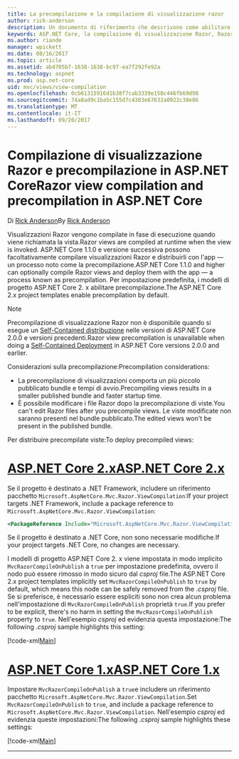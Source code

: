 ```yaml
---
title: La precompilazione e la compilazione di visualizzazione razor
author: rick-anderson
description: Un documento di riferimento che descrivono come abilitare la compilazione di visualizzazione MVC Razor e precompilazione nelle applicazioni ASP.NET Core.
keywords: ASP.NET Core, la compilazione di visualizzazione Razor, Razor pre-compilazione, la precompilazione Razor
ms.author: riande
manager: wpickett
ms.date: 08/16/2017
ms.topic: article
ms.assetid: ab4705b7-1638-1638-bc97-ea7f292fe92a
ms.technology: aspnet
ms.prod: asp.net-core
uid: mvc/views/view-compilation
ms.openlocfilehash: 0cb61315916d1b38f7cab3339e150c446fb69d98
ms.sourcegitcommit: 74a8ad9c1ba5c155d7c4303e67632a0922c38e86
ms.translationtype: MT
ms.contentlocale: it-IT
ms.lasthandoff: 09/20/2017
---
```

# <a name="razor-view-compilation-and-precompilation-in-aspnet-core"></a><span data-ttu-id="3a88e-104">Compilazione di visualizzazione Razor e precompilazione in ASP.NET Core</span><span class="sxs-lookup"><span data-stu-id="3a88e-104">Razor view compilation and precompilation in ASP.NET Core</span></span>

<span data-ttu-id="3a88e-105">Di [Rick Anderson](https://twitter.com/RickAndMSFT)</span><span class="sxs-lookup"><span data-stu-id="3a88e-105">By [Rick Anderson](https://twitter.com/RickAndMSFT)</span></span>

<span data-ttu-id="3a88e-106">Visualizzazioni Razor vengono compilate in fase di esecuzione quando viene richiamata la vista.</span><span class="sxs-lookup"><span data-stu-id="3a88e-106">Razor views are compiled at runtime when the view is invoked.</span></span> <span data-ttu-id="3a88e-107">ASP.NET Core 1.1.0 e versione successiva possono facoltativamente compilare visualizzazioni Razor e distribuirli con l'app &mdash; un processo noto come la precompilazione.</span><span class="sxs-lookup"><span data-stu-id="3a88e-107">ASP.NET Core 1.1.0 and higher can optionally compile Razor views and deploy them with the app &mdash; a process known as precompilation.</span></span> <span data-ttu-id="3a88e-108">Per impostazione predefinita, i modelli di progetto ASP.NET Core 2. x abilitare precompilazione.</span><span class="sxs-lookup"><span data-stu-id="3a88e-108">The ASP.NET Core 2.x project templates enable precompilation by default.</span></span>

> [!NOTE]
> <span data-ttu-id="3a88e-109">Precompilazione di visualizzazione Razor non è disponibile quando si esegue un [Self-Contained distribuzione](https://docs.microsoft.com/dotnet/core/deploying/#self-contained-deployments-scd) nelle versioni di ASP.NET Core 2.0.0 e versioni precedenti.</span><span class="sxs-lookup"><span data-stu-id="3a88e-109">Razor view precompilation is unavailable when doing a [Self-Contained Deployment](https://docs.microsoft.com/dotnet/core/deploying/#self-contained-deployments-scd) in ASP.NET Core versions 2.0.0 and earlier.</span></span>

<span data-ttu-id="3a88e-110">Considerazioni sulla precompilazione:</span><span class="sxs-lookup"><span data-stu-id="3a88e-110">Precompilation considerations:</span></span>

* <span data-ttu-id="3a88e-111">La precompilazione di visualizzazioni comporta un più piccolo pubblicato bundle e tempi di avvio.</span><span class="sxs-lookup"><span data-stu-id="3a88e-111">Precompiling views results in a smaller published bundle and faster startup time.</span></span>
* <span data-ttu-id="3a88e-112">È possibile modificare i file Razor dopo la precompilazione di viste.</span><span class="sxs-lookup"><span data-stu-id="3a88e-112">You can't edit Razor files after you precompile views.</span></span> <span data-ttu-id="3a88e-113">Le viste modificate non saranno presenti nel bundle pubblicato.</span><span class="sxs-lookup"><span data-stu-id="3a88e-113">The edited views won't be present in the published bundle.</span></span> 

<span data-ttu-id="3a88e-114">Per distribuire precompilate viste:</span><span class="sxs-lookup"><span data-stu-id="3a88e-114">To deploy precompiled views:</span></span>

# <a name="aspnet-core-2xtabaspnetcore2x"></a>[<span data-ttu-id="3a88e-115">ASP.NET Core 2.x</span><span class="sxs-lookup"><span data-stu-id="3a88e-115">ASP.NET Core 2.x</span></span>](#tab/aspnetcore2x)

<span data-ttu-id="3a88e-116">Se il progetto è destinato a .NET Framework, includere un riferimento pacchetto `Microsoft.AspNetCore.Mvc.Razor.ViewCompilation`:</span><span class="sxs-lookup"><span data-stu-id="3a88e-116">If your project targets .NET Framework, include a package reference to `Microsoft.AspNetCore.Mvc.Razor.ViewCompilation`:</span></span>

```xml
<PackageReference Include="Microsoft.AspNetCore.Mvc.Razor.ViewCompilation" Version="2.0.0" PrivateAssets="All" />
```

<span data-ttu-id="3a88e-117">Se il progetto è destinato a .NET Core, non sono necessarie modifiche.</span><span class="sxs-lookup"><span data-stu-id="3a88e-117">If your project targets .NET Core, no changes are necessary.</span></span>

<span data-ttu-id="3a88e-118">I modelli di progetto ASP.NET Core 2. x viene impostata in modo implicito `MvcRazorCompileOnPublish` a `true` per impostazione predefinita, ovvero il nodo può essere rimosso in modo sicuro dal *csproj* file.</span><span class="sxs-lookup"><span data-stu-id="3a88e-118">The ASP.NET Core 2.x project templates implicitly set `MvcRazorCompileOnPublish` to `true` by default, which means this node can be safely removed from the *.csproj* file.</span></span> <span data-ttu-id="3a88e-119">Se si preferisce, è necessario essere espliciti sono non crea alcun problema nell'impostazione di `MvcRazorCompileOnPublish` proprietà `true`.</span><span class="sxs-lookup"><span data-stu-id="3a88e-119">If you prefer to be explicit, there's no harm in setting the `MvcRazorCompileOnPublish` property to `true`.</span></span> <span data-ttu-id="3a88e-120">Nell'esempio *csproj* ed evidenzia questa impostazione:</span><span class="sxs-lookup"><span data-stu-id="3a88e-120">The following *.csproj* sample highlights this setting:</span></span>

[!code-xml[Main](view-compilation\sample\MvcRazorCompileOnPublish2.csproj?highlight=5)]

# <a name="aspnet-core-1xtabaspnetcore1x"></a>[<span data-ttu-id="3a88e-121">ASP.NET Core 1.x</span><span class="sxs-lookup"><span data-stu-id="3a88e-121">ASP.NET Core 1.x</span></span>](#tab/aspnetcore1x)

<span data-ttu-id="3a88e-122">Impostare `MvcRazorCompileOnPublish` a `true`e includere un riferimento pacchetto `Microsoft.AspNetCore.Mvc.Razor.ViewCompilation`.</span><span class="sxs-lookup"><span data-stu-id="3a88e-122">Set `MvcRazorCompileOnPublish` to `true`, and include a package reference to `Microsoft.AspNetCore.Mvc.Razor.ViewCompilation`.</span></span> <span data-ttu-id="3a88e-123">Nell'esempio *csproj* ed evidenzia queste impostazioni:</span><span class="sxs-lookup"><span data-stu-id="3a88e-123">The following *.csproj* sample highlights these settings:</span></span>

[!code-xml[Main](view-compilation\sample\MvcRazorCompileOnPublish.csproj?highlight=5,12)]

---
